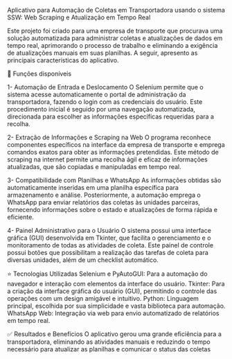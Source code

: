 Aplicativo para Automação de Coletas em Transportadora usando o sistema SSW: Web Scraping e Atualização em Tempo Real

Este projeto foi criado para uma empresa de transporte que procurava uma solução automatizada para administrar coletas e atualizações de dados em tempo real, aprimorando o processo de trabalho e eliminando a exigência de atualizações manuais em suas planilhas. A seguir, apresento as principais características do aplicativo.

📑 Funções disponíveis 

1- Automação de Entrada e Deslocamento
O Selenium permite que o sistema acesse automaticamente o portal de administração da transportadora, fazendo o login com as credenciais do usuário. Este procedimento inicial é seguido por uma navegação automatizada, direcionada para escolher as informações específicas requeridas para a recolha.

2- Extração de Informações e Scraping na Web
O programa reconhece componentes específicos na interface da empresa de transporte e emprega comandos exatos para obter as informações pretendidas. Este método de scraping na internet permite uma recolha ágil e eficaz de informações atualizadas, que são copiadas e manipuladas em tempo real.

3- Compatibilidade com Planilhas e WhatsApp
As informações obtidas são automaticamente inseridas em uma planilha específica para armazenamento e análise. Posteriormente, a automação emprega o WhatsApp para enviar relatórios das coletas às unidades parceiras, fornecendo informações sobre o estado e atualizações de forma rápida e eficiente.

4- Painel Administrativo para o Usuário
O sistema possui uma interface gráfica (GUI) desenvolvida em Tkinter, que facilita o gerenciamento e o monitoramento de todas as atividades de coleta. Este painel de controle possui botões que possibilitam a realização das tarefas de coleta para diversas unidades, além de um checklist automático.

⭐ Tecnologias Utilizadas
Selenium e PyAutoGUI: Para a automação do navegador e interação com elementos da interface do usuário.
Tkinter: Para a criação da interface gráfica do usuário (GUI), permitindo o controle das operações com um design amigável e intuitivo.
Python: Linguagem principal, escolhida por sua simplicidade e vasta biblioteca para automação.
WhatsApp Web: Integração via web para envio automatizado de relatórios em tempo real.

✅ Resultados e Benefícios
O aplicativo gerou uma grande eficiência para a transportadora, eliminando as atividades manuais e reduzindo o tempo necessário para atualizar as planilhas e comunicar o status das coletas

